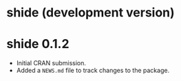 # shide (development version)

# shide 0.1.2

* Initial CRAN submission.
* Added a `NEWS.md` file to track changes to the package.
